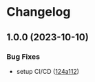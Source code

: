 # Changelog

## 1.0.0 (2023-10-10)

### Bug Fixes

- setup CI/CD ([124a112](https://github.com/liblaf/tetgen/commit/124a11293e3786cc905bf574acd9fbed2f3de19b))
